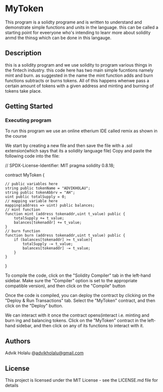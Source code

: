 # MyToken
This program is a solidty programe and is written to understand and demonstrate simple functions and units in the language. this can be called a starting point for eveeryone who's intending to leanr more about solidity anmd the thinsg which can be done in this langauge.

## Description
this is a solidity program and we use solidity to program various things in the fintech industry. this code here has two main simple fucntions namely mint and burn. as suggested in the name the mint function adds and burn functions subtracts or burns tokens. All of this happens whenwe pass a certain amount of tokens with a given address and minting and burning of tokens take place.

## Getting Started
### Executing program
To run this program we use an online etherium IDE called remix as shown in the course

We start by creating a new file and then save the file with a .sol extension(which says that its a solidity language file) Copy and paste the following code into the file:

// SPDX-License-Identifier: MIT 
pragma solidity 0.8.18;

contract MyToken {

    // public variables here
    string public tokenName = "ADVIKHOLAU";
    string public tokenAbbrv = "AH";
    uint public totalSupply = 0;
    // mapping variable here
    mapping(address => uint) public balances;
    // mint function
    function mint (address tokenaddr,uint t_value) public {
        totalSupply += t_value;
        balances[tokenaddr] += t_value;
    }
    // burn function
    function burn (address tokenaddr,uint t_value) public {
        if (balances[tokenaddr] >= t_value){
            totalSupply -= t_value;
            balances[tokenaddr] -= t_value;
        }
    }

}

To compile the code, click on the "Solidity Compiler" tab in the left-hand sidebar. Make sure the "Compiler" option is set to the appropriate compatible version), and then click on the "Compile" button

Once the code is compiled, you can deploy the contract by clicking on the "Deploy & Run Transactions" tab. Select the "MyToken" contract, and then click on the "Deploy" button.

We can interact with it once the contract opens(interact i.e. minting and burn ing and balancing tokens. Click on the "MyToken" contract in the left-hand sidebar, and then click on any of its functions to interact with it.

## Authors
Advik Holalu
@advikholalu@gmail.com

## License

This project is licensed under the MIT License - see the LICENSE.md file for details
